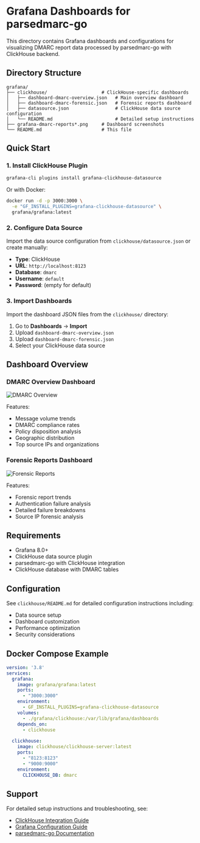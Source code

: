 # Grafana Dashboards for parsedmarc-go

This directory contains Grafana dashboards and configurations for visualizing DMARC report data processed by parsedmarc-go with ClickHouse backend.

## Directory Structure

```
grafana/
├── clickhouse/                    # ClickHouse-specific dashboards
│   ├── dashboard-dmarc-overview.json   # Main overview dashboard
│   ├── dashboard-dmarc-forensic.json   # Forensic reports dashboard
│   ├── datasource.json                 # ClickHouse data source configuration
│   └── README.md                       # Detailed setup instructions
├── grafana-dmarc-reports*.png     # Dashboard screenshots
└── README.md                      # This file
```

## Quick Start

### 1. Install ClickHouse Plugin

```bash
grafana-cli plugins install grafana-clickhouse-datasource
```

Or with Docker:
```bash
docker run -d -p 3000:3000 \
  -e "GF_INSTALL_PLUGINS=grafana-clickhouse-datasource" \
  grafana/grafana:latest
```

### 2. Configure Data Source

Import the data source configuration from `clickhouse/datasource.json` or create manually:

- **Type**: ClickHouse
- **URL**: `http://localhost:8123`
- **Database**: `dmarc`
- **Username**: `default`
- **Password**: (empty for default)

### 3. Import Dashboards

Import the dashboard JSON files from the `clickhouse/` directory:

1. Go to **Dashboards** → **Import**
2. Upload `dashboard-dmarc-overview.json`
3. Upload `dashboard-dmarc-forensic.json`
4. Select your ClickHouse data source

## Dashboard Overview

### DMARC Overview Dashboard
![DMARC Overview](grafana-dmarc-reports00.png)

Features:
- Message volume trends
- DMARC compliance rates
- Policy disposition analysis
- Geographic distribution
- Top source IPs and organizations

### Forensic Reports Dashboard
![Forensic Reports](grafana-dmarc-reports01.png)

Features:
- Forensic report trends
- Authentication failure analysis
- Detailed failure breakdowns
- Source IP forensic analysis

## Requirements

- Grafana 8.0+
- ClickHouse data source plugin
- parsedmarc-go with ClickHouse integration
- ClickHouse database with DMARC tables

## Configuration

See `clickhouse/README.md` for detailed configuration instructions including:

- Data source setup
- Dashboard customization
- Performance optimization
- Security considerations

## Docker Compose Example

```yaml
version: '3.8'
services:
  grafana:
    image: grafana/grafana:latest
    ports:
      - "3000:3000"
    environment:
      - GF_INSTALL_PLUGINS=grafana-clickhouse-datasource
    volumes:
      - ./grafana/clickhouse:/var/lib/grafana/dashboards
    depends_on:
      - clickhouse
      
  clickhouse:
    image: clickhouse/clickhouse-server:latest
    ports:
      - "8123:8123"
      - "9000:9000"
    environment:
      CLICKHOUSE_DB: dmarc
```

## Support

For detailed setup instructions and troubleshooting, see:
- [ClickHouse Integration Guide](../docs/clickhouse.md)
- [Grafana Configuration Guide](../docs/grafana.md)
- [parsedmarc-go Documentation](../docs/index.md)